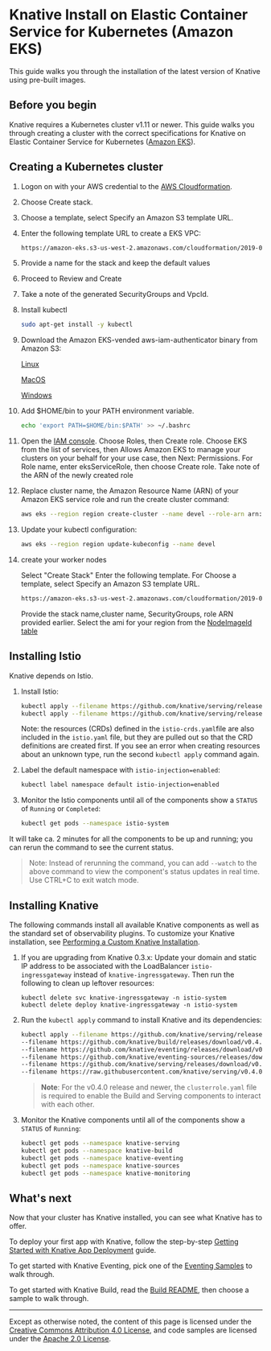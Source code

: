 # Knative Install on Elastic Container Service for Kubernetes (Amazon EKS)

This guide walks you through the installation of the latest version of Knative
using pre-built images.

## Before you begin

Knative requires a Kubernetes cluster v1.11 or newer. This guide walks you
through creating a cluster with the correct specifications for Knative on Elastic Container Service for Kubernetes ([Amazon EKS](https://aws.amazon.com/eks/)).


## Creating a Kubernetes cluster

1.  Logon on with your AWS credential to the [AWS Cloudformation](https://console.aws.amazon.com/cloudformation).
1.  Choose Create stack.
1.  Choose a template, select Specify an Amazon S3 template URL.
1.  Enter the following template URL to create a EKS VPC:

    ```bash
    https://amazon-eks.s3-us-west-2.amazonaws.com/cloudformation/2019-02-11/amazon-eks-vpc-sample.yaml
    ```
1.  Provide a name for the stack and keep the default values
1.  Proceed to Review and Create
1.  Take a note of the generated SecurityGroups and VpcId.
1.  Install kubectl
    ```bash
    sudo apt-get install -y kubectl
    ```
1.  Download the Amazon EKS-vended aws-iam-authenticator binary from Amazon S3:

    [Linux](https://amazon-eks.s3-us-west-2.amazonaws.com/1.12.7/2019-03-27/bin/linux/amd64/aws-iam-authenticator)
    
    [MacOS](https://amazon-eks.s3-us-west-2.amazonaws.com/1.12.7/2019-03-27/bin/darwin/amd64/aws-iam-authenticator)
    
    [Windows](https://amazon-eks.s3-us-west-2.amazonaws.com/1.12.7/2019-03-27/bin/windows/amd64/aws-iam-authenticator.exe)
    
1.  Add $HOME/bin to your PATH environment variable.

    ```bash
    echo 'export PATH=$HOME/bin:$PATH' >> ~/.bashrc
    ```

1.  Open the [IAM console]( https://console.aws.amazon.com/iam/).
    Choose Roles, then Create role.
    Choose EKS from the list of services, then Allows Amazon EKS to manage your clusters on your behalf for your use case, then Next: Permissions.
    For Role name, enter eksServiceRole, then choose Create role.
    Take note of the ARN of the newly created role

1.  Replace cluster name, the Amazon Resource Name (ARN) of your Amazon EKS service role and run the create cluster command:

    ```bash
    aws eks --region region create-cluster --name devel --role-arn arn:aws:iam::111122223333:role/eks-service-role- AWSServiceRoleForAmazonEKS-EXAMPLEBKZRQR --resources-vpc-config subnetIds=subnet-a9189fe2,subnet-50432629,securityGroupIds=sg-f5c54184  
    ```

1. Update your kubectl configuration:

    ```bash
    aws eks --region region update-kubeconfig --name devel 
    ```
    
1.  create your worker nodes

    Select "Create Stack" 
    Enter the following template.
    For Choose a template, select Specify an Amazon S3 template URL.

    ```bash
    https://amazon-eks.s3-us-west-2.amazonaws.com/cloudformation/2019-02-11/amazon-eks-nodegroup.yaml 
    ```
    
    Provide the stack name,cluster name, SecurityGroups, role ARN provided earlier.
    Select the ami for your region from the [NodeImageId table](https://docs.aws.amazon.com/eks/latest/userguide/getting-started.html#eks-launch-workers)
    

## Installing Istio

Knative depends on Istio.

1.  Install Istio:

    ```bash
    kubectl apply --filename https://github.com/knative/serving/releases/download/v0.4.0/istio-crds.yaml && \
    kubectl apply --filename https://github.com/knative/serving/releases/download/v0.4.0/istio.yaml
    ```

    Note: the resources (CRDs) defined in the `istio-crds.yaml`file are also
    included in the `istio.yaml` file, but they are pulled out so that the CRD
    definitions are created first. If you see an error when creating resources
    about an unknown type, run the second `kubectl apply` command again.

1.  Label the default namespace with `istio-injection=enabled`:
    ```bash
    kubectl label namespace default istio-injection=enabled
    ```
1.  Monitor the Istio components until all of the components show a `STATUS` of
    `Running` or `Completed`:
    ```bash
    kubectl get pods --namespace istio-system
    ```

It will take ca. 2 minutes for all the components to be up and running; you can
rerun the command to see the current status.

> Note: Instead of rerunning the command, you can add `--watch` to the above
> command to view the component's status updates in real time. Use CTRL+C to
> exit watch mode.



## Installing Knative

The following commands install all available Knative components as well as the
standard set of observability plugins. To customize your Knative installation,
see [Performing a Custom Knative Installation](Knative-custom-install.md).

1. If you are upgrading from Knative 0.3.x: Update your domain and static IP
   address to be associated with the LoadBalancer `istio-ingressgateway` instead
   of `knative-ingressgateway`.  Then run the following to clean up leftover
   resources:
   ```
   kubectl delete svc knative-ingressgateway -n istio-system
   kubectl delete deploy knative-ingressgateway -n istio-system
   ```

1. Run the `kubectl apply` command to install Knative and its dependencies:
   ```bash
   kubectl apply --filename https://github.com/knative/serving/releases/download/v0.4.0/serving.yaml \
   --filename https://github.com/knative/build/releases/download/v0.4.0/build.yaml \
   --filename https://github.com/knative/eventing/releases/download/v0.4.0/release.yaml \
   --filename https://github.com/knative/eventing-sources/releases/download/v0.4.0/release.yaml \
   --filename https://github.com/knative/serving/releases/download/v0.4.0/monitoring.yaml \
   --filename https://raw.githubusercontent.com/knative/serving/v0.4.0/third_party/config/build/clusterrole.yaml
   ```
   > **Note**: For the v0.4.0 release and newer, the `clusterrole.yaml` file is
   > required to enable the Build and Serving components to interact with each other.
1. Monitor the Knative components until all of the components show a `STATUS` of
   `Running`:
   ```bash
   kubectl get pods --namespace knative-serving
   kubectl get pods --namespace knative-build
   kubectl get pods --namespace knative-eventing
   kubectl get pods --namespace knative-sources
   kubectl get pods --namespace knative-monitoring
   ```

## What's next

Now that your cluster has Knative installed, you can see what Knative has to
offer.

To deploy your first app with Knative, follow the step-by-step
[Getting Started with Knative App Deployment](getting-started-knative-app.md)
guide.

To get started with Knative Eventing, pick one of the
[Eventing Samples](../eventing/samples/) to walk through.

To get started with Knative Build, read the [Build README](../build/README.md),
then choose a sample to walk through.

---

Except as otherwise noted, the content of this page is licensed under the
[Creative Commons Attribution 4.0 License](https://creativecommons.org/licenses/by/4.0/),
and code samples are licensed under the
[Apache 2.0 License](https://www.apache.org/licenses/LICENSE-2.0).
